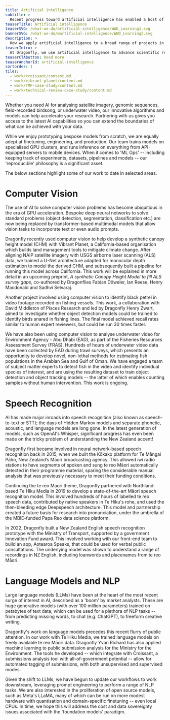 ```yaml
---
title: Artificial intelligence
subtitle: >
  Recent progress toward artificial intelligence has enabled a host of new research, and augmented or improved existing approaches in several existing domains. Dragonfly has spent many years keeping abreast of the latest machine learning techniques, and applying them across a range of interesting projects.
teaserTitle: Artificial intelligence
teaserSVG: /what-we-do/artificial-intelligence/WWD_Learning1.svg
bannerSVG: /what-we-do/martificial-intelligence/WWD_Learning2.svg
description: >
  How we apply artificial intelligence to a broad range of projects in our work.
teaserIntro: >
  At Dragonfly, we use artificial intelligence to advance scientific research and discovery. With over a decade of experience leveraging AI to solve complex problems, our team of data scientists are experts in a variety of machine learning applications, from computer vision to natural language processing and speech recognition. 
teaserCTAbutton: Read more
teaserAnchorId: artificial-intelligence
sortorder: 1
tiles:
  - work/croissant/content.md
  - work/vibrant-planet/content.md
  - work/TMP-case-study/content.md
  - work/technical-review-case-study/content.md
---
```


Whether you need AI for analysing satellite imagery, genomic sequences, field-recorded birdsong, or underwater video, our innovative algorithms and models can help accelerate your research. Partnering with us gives you access to the latest AI capabilities so you can extend the boundaries of what can be achieved with your data.

While we enjoy prototyping bespoke models from scratch, we are equally adept at finetuning, engineering, and production. Our team trains models on specialised GPU clusters, and runs inference on everything from API-equipped servers to mobile devices. When it comes to 'ML Ops' -- including keeping track of experiments, datasets, pipelines and models -- our 'reproducible' philosophy is a significant asset. 

The below sections highlight some of our work to date in selected areas.

# Computer Vision

The use of AI to solve computer vision problems has become ubiquitious in the era of GPU acceleration. Bespoke deep neural networks to solve standard problems (object detection, segmentation, classification etc.) are now being replaced by transformer-based multimodal models that allow vision tasks to incorporate text or even audio prompts.

Dragonfly recently used computer vision to help develop a synthetic canopy height model (CHM) with Vibrant Planet, a California-based organisation which builds land management tools to mitigate climate change. After aligning NAIP satellite imagery with USGS airborne laser scanning (ALS) data, we trained a U-Net architecture adapted for monocular depth estimation to model the derived CHM, and subsequently built a pipeline for running this model across California. This work will be explained in more detail in an upcoming preprint, *A synthetic Canopy Height Model to fill ALS survey
gaps*, co-authored by Dragonflies Fabian Döweler, Ian Reese, Henry Macdonald and Sadhvi Selvaraj.

Another project involved using computer vision to identify black petrel in video footage recorded on fishing vessels. This work, a collaboration with David Middleton of Pisces Research and led by Dragonfly Henry Zwart, aimed to investigate whether object detection models could be trained to identify birds snared in fishing lines. The final model achieved recall rates similar to human expert reviewers, but could be run 30 times faster.

We have also been using computer vision to analyse underwater video for Environment Agency - Abu Dhabi (EAD), as part of the Fisheries Resources Assessment Survey (FRAS). Hundreds of hours of underwater video data have been collected by EAD during trawl surveys, which presents an opportunity to develop novel, non-lethal methods for estimating fish populations in the Arabian Sea and Gulf of Oman. We have engaged a team of subject matter experts to detect fish in the video and identify individual species of interest, and are using the resulting dataset to train object detection and object tracking models -- the latter of which enables counting samples without human intervention. This work is ongoing.


# Speech Recognition

AI has made major inroads into speech recognition (also known as speech-to-text or STT); the days of Hidden Markov models and separate phonetic, acoustic, and language models are long gone. In the latest generation of models, such as OpenAI's Whisper, significant progress has even been made on the tricky problem of understanding the New Zealand accent!

Dragonfly first became involved in neural network-based speech recognition back in 2015, when we built the Kōkako platform for Te Māngai Pāho, New Zealand’s Māori broadcasting agency. This allowed iwi radio stations to have segments of spoken and sung te reo Māori automatically detected in their programme material, sparing the considerable manual analysis that was previously necessary to meet their funding conditions.

Continuing the te reo Māori theme, Dragonfly partnered with Northland-based Te Hiku Media in 2019 to develop a state-of-the-art Māori speech recognition model. This involved hundreds of hours of labelled te reo speech data, contributed by native speakers in Te Hiku's rohe, and used the then-bleeding edge Deepspeech architecture. This model and partnership created a future basis for research into pronunciation, under the umbrella of the MBIE-funded Papa Reo data science platform.

In 2022, Dragonfly built a New Zealand English speech recognition prototype with the Ministry of Transport, supported by a government Innovation Fund award. This involved working with our front-end team to build an app, Aotearoa Speaks, that could be used for verbal public consultations. The underlying model was shown to understand a range of recordings in NZ English, including loanwords and placenames from te reo Māori.

# Language Models and NLP

Large language models (LLMs) have been at the heart of the most recent surge of interest in AI, described as a 'boom' by market analysts. These are huge generative models (with over 100 million parameters) trained on petabytes of text data, which can be used for a plethora of NLP tasks -- from predicting missing words, to chat (e.g. ChatGPT), to freeform creative writing.

Dragonfly's work on language models precedes this recent flurry of public attention. In our work with Te Hiku Media, we trained language models on freely available te reo Māori data. Dragonfly Yvan Richard has also applied machine learning to public submission analysis for the Ministry for the Environment. The tools he developed -- which integrate with Croissant, a submissions analysis tool with all-of-government potential -- allow for automated tagging of submissions, with both unsupervised and supervised modes.

Given the shift to LLMs, we have begun to update our workflows to work downstream, leveraging prompt engineering to perform a range of NLP tasks. We are also interested in the proliferation of open source models, such as Meta's LLaMA, many of which can be run on more modest hardware with quantisation and domain-specific finetuning -- even local CPUs. In time, we hope this will address the cost and data sovereignty issues associated with the 'foundation models' paradigm.
